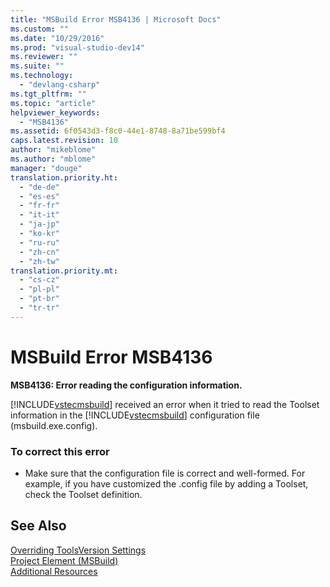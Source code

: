 ```yaml
---
title: "MSBuild Error MSB4136 | Microsoft Docs"
ms.custom: ""
ms.date: "10/29/2016"
ms.prod: "visual-studio-dev14"
ms.reviewer: ""
ms.suite: ""
ms.technology: 
  - "devlang-csharp"
ms.tgt_pltfrm: ""
ms.topic: "article"
helpviewer_keywords: 
  - "MSB4136"
ms.assetid: 6f0543d3-f8c0-44e1-8748-8a71be599bf4
caps.latest.revision: 10
author: "mikeblome"
ms.author: "mblome"
manager: "douge"
translation.priority.ht: 
  - "de-de"
  - "es-es"
  - "fr-fr"
  - "it-it"
  - "ja-jp"
  - "ko-kr"
  - "ru-ru"
  - "zh-cn"
  - "zh-tw"
translation.priority.mt: 
  - "cs-cz"
  - "pl-pl"
  - "pt-br"
  - "tr-tr"
---
```

# MSBuild Error MSB4136
**MSB4136: Error reading the configuration information.**  
  
 [!INCLUDE[vstecmsbuild](../extensibility/internals/includes/vstecmsbuild_md.md)] received an error when it tried to read the Toolset information in the [!INCLUDE[vstecmsbuild](../extensibility/internals/includes/vstecmsbuild_md.md)] configuration file (msbuild.exe.config).  
  
### To correct this error  
  
-   Make sure that the configuration file is correct and well-formed. For example, if you have customized the .config file by adding a Toolset, check the Toolset definition.  
  
## See Also  
 [Overriding ToolsVersion Settings](../msbuild/overriding-toolsversion-settings.md)   
 [Project Element (MSBuild)](../msbuild/project-element-msbuild.md)   
 [Additional Resources](../msbuild/additional-msbuild-resources.md)